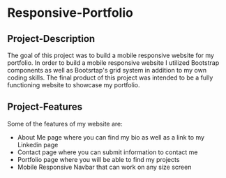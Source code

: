 # Responsive-Portfolio

## Project-Description
The goal of this project was to build a mobile responsive website for my portfolio. In order to build a mobile responsive website I utilized Bootstrap components as well as Bootsrtap's grid system in addition to my own coding skills. The final product of this project was intended to be a fully functioning website to showcase my portfolio.

## Project-Features
Some of the features of my website are: 

- About Me page where you can find my bio as well as a link to my Linkedin page
- Contact page where you can submit information to contact me 
- Portfolio page where you will be able to find my projects
- Mobile Responsive Navbar that can work on any size screen 
